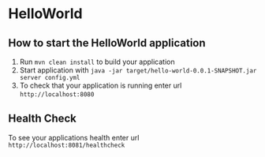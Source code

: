 # HelloWorld

How to start the HelloWorld application
---

1. Run `mvn clean install` to build your application
1. Start application with `java -jar target/hello-world-0.0.1-SNAPSHOT.jar server config.yml`
1. To check that your application is running enter url `http://localhost:8080`

Health Check
---

To see your applications health enter url `http://localhost:8081/healthcheck`
